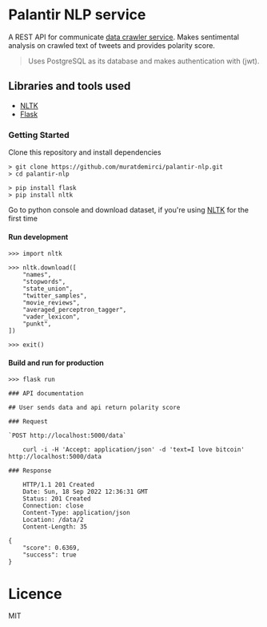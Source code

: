 # Palantir NLP service

A REST API for communicate [data crawler service](https://github.com/muratdemirci/palantir-crawler).
Makes sentimental analysis on crawled text of tweets and provides polarity score.

> Uses PostgreSQL as its database and makes authentication with (jwt).

## Libraries and tools used

- [NLTK](https://pypi.org/project/nltk/)
- [Flask](https://flask.palletsprojects.com/en/2.2.x/)

### Getting Started

Clone this repository and install dependencies

```
> git clone https://github.com/muratdemirci/palantir-nlp.git
> cd palantir-nlp

> pip install flask
> pip install nltk
```

Go to python console and download dataset, if you're using [NLTK](https://pypi.org/project/nltk/) for the first time

#### Run development

```
>>> import nltk

>>> nltk.download([
    "names",
    "stopwords",
    "state_union",
    "twitter_samples",
    "movie_reviews",
    "averaged_perceptron_tagger",
    "vader_lexicon",
    "punkt",
])

>>> exit()
```

#### Build and run for production

```
>>> flask run

### API documentation

## User sends data and api return polarity score

### Request

`POST http://localhost:5000/data`

    curl -i -H 'Accept: application/json' -d 'text=I love bitcoin' http://localhost:5000/data

### Response

    HTTP/1.1 201 Created
    Date: Sun, 18 Sep 2022 12:36:31 GMT
    Status: 201 Created
    Connection: close
    Content-Type: application/json
    Location: /data/2
    Content-Length: 35

{
    "score": 0.6369,
    "success": true
}
```

# Licence

MIT
